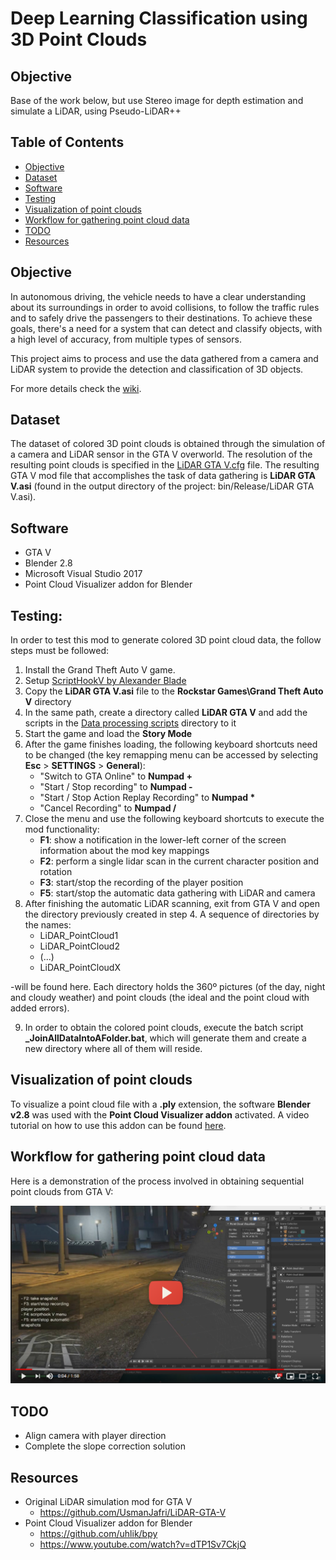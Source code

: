 # Deep Learning Classification using 3D Point Clouds 

## Objective

Base of the work below, but use Stereo image for depth estimation and simulate a LiDAR, using Pseudo-LiDAR++

## Table of Contents
- [Objective](#objective)
- [Dataset](#dataset)
- [Software](#software)
- [Testing](#testing)
- [Visualization of point clouds](#visualization-of-point-clouds)
- [Workflow for gathering point cloud data](#workflow-for-gathering-point-cloud-data)
- [TODO](#todo)
- [Resources](#resources)

## Objective

In autonomous driving, the vehicle needs to have a clear understanding about its surroundings in order to avoid collisions, to follow the traffic rules and to safely drive the passengers to their destinations. To achieve these goals, there's a need for a system that can detect and classify objects, with a high level of accuracy, from multiple types of sensors. 

This project aims to process and use the data gathered from a camera and LiDAR system to provide the detection and classification of 3D objects. 

For more details check the [wiki](https://github.com/Diogo525/DL-Classification-using-3D-Point-Clouds/wiki).

## Dataset

The dataset of colored 3D point clouds is obtained through the simulation of a camera and LiDAR sensor in the GTA V overworld. The resolution of the resulting point clouds is specified in the [LiDAR GTA V.cfg](https://github.com/Diogo525/DL-Classification-using-3D-Point-Clouds/blob/master/Data%20processing%20scripts/LiDAR%20GTA%20V.cfg) file. The resulting GTA V mod file that accomplishes the task of data gathering is **LiDAR GTA V.asi** (found in the output directory of the project: bin/Release/LiDAR GTA V.asi).

## Software

- GTA V  
- Blender 2.8
- Microsoft Visual Studio 2017
- Point Cloud Visualizer addon for Blender


## Testing:

In order to test this mod to generate colored 3D point cloud data, the follow steps must be followed:

1. Install the Grand Theft Auto V game.
2. Setup [ScriptHookV by Alexander Blade](http://www.dev-c.com/gtav/scripthookv/)
3. Copy the **LiDAR GTA V.asi** file to the **Rockstar Games\Grand Theft Auto V** directory
4. In the same path, create a directory called **LiDAR GTA V** and add the scripts in the [Data processing scripts](https://github.com/Diogo525/DL-Classification-using-3D-Point-Clouds/tree/master/Data%20processing%20scripts) directory to it
5. Start the game and load the **Story Mode**
6. After the game finishes loading, the following keyboard shortcuts need to be changed (the key remapping menu can be accessed by selecting **Esc** > **SETTINGS** > **General**):
    - "Switch to GTA Online" to **Numpad +**
    - "Start / Stop recording" to **Numpad -**
    - "Start / Stop Action Replay Recording" to **Numpad &ast;**
    - "Cancel Recording" to **Numpad /**
7. Close the menu and use the following keyboard shortcuts to execute the mod functionality:
    - **F1**: show a notification in the lower-left corner of the screen information about the mod key mappings
    - **F2**: perform a single lidar scan in the current character position and rotation
    - **F3**: start/stop the recording of the player position
    - **F5**: start/stop the automatic data gathering with LiDAR and camera
8. After finishing the automatic LiDAR scanning, exit from GTA V and open the directory previously created in step 4. A sequence of directories by the names:
    - LiDAR_PointCloud1
    - LiDAR_PointCloud2
    - (...)
    - LiDAR_PointCloudX
    
-will be found here. Each directory holds the 360º pictures (of the day, night and cloudy weather) and point clouds (the ideal and the point cloud with added errors). 

9. In order to obtain the colored point clouds, execute the batch script **\_JoinAllDataIntoAFolder.bat**, which will generate them and create a new directory where all of them will reside.

## Visualization of point clouds

To visualize a point cloud file with a **.ply** extension, the software **Blender v2.8** was used with the **Point Cloud Visualizer addon** activated. A video tutorial on how to use this addon can be found [here](https://www.youtube.com/watch?v=dTP1Sv7CkjQ).

## Workflow for gathering point cloud data

Here is a demonstration of the process involved in obtaining sequential point clouds from GTA V:

[![Watch the video](https://github.com/Diogo525/DL-Classification-using-3D-Point-Clouds/blob/master/_resources/thumbnail_workflow.PNG)](https://www.youtube.com/watch?v=r82ptMSAvQM)

## TODO

- Align camera with player direction
- Complete the slope correction solution

## Resources

- Original LiDAR simulation mod for GTA V
     - https://github.com/UsmanJafri/LiDAR-GTA-V
- Point Cloud Visualizer addon for Blender
     - https://github.com/uhlik/bpy
     - https://www.youtube.com/watch?v=dTP1Sv7CkjQ
